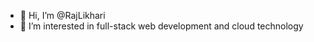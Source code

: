 - 👋 Hi, I’m @RajLikhari
- 👀 I’m interested in full-stack web development and cloud technology


<!---
RajLikhari/RajLikhari is a ✨ special ✨ repository because its `README.md` (this file) appears on your GitHub profile.
You can click the Preview link to take a look at your changes.
--->
